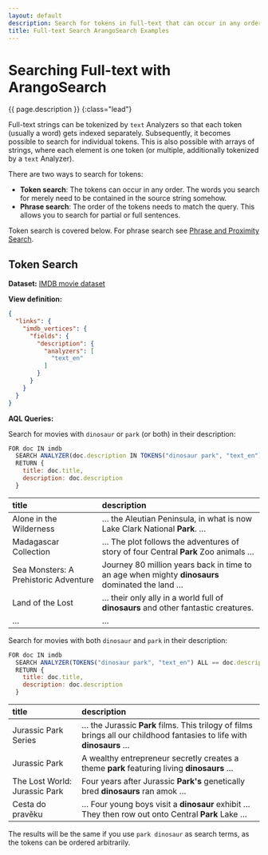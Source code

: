 ```yaml
---
layout: default
description: Search for tokens in full-text that can occur in any order
title: Full-text Search ArangoSearch Examples
---
```

# Searching Full-text with ArangoSearch

{{ page.description }}
{:class="lead"}

Full-text strings can be tokenized by `text` Analyzers so that each token
(usually a word) gets indexed separately. Subsequently, it becomes possible to
search for individual tokens. This is also possible with arrays of strings,
where each element is one token (or multiple, additionally tokenized by a
`text` Analyzer).

There are two ways to search for tokens:

- **Token search**:
  The tokens can occur in any order. The words you search for merely need to
  be contained in the source string somehow.
- **Phrase search**:
  The order of the tokens needs to match the query. This allows you to search
  for partial or full sentences.

Token search is covered below. For phrase search see
[Phrase and Proximity Search](arangosearch-phrase-and-proximity-search.html).

## Token Search

**Dataset:** [IMDB movie dataset](arangosearch-example-datasets.html#imdb-movie-dataset)

**View definition:**

```json
{
  "links": {
    "imdb_vertices": {
      "fields": {
        "description": {
          "analyzers": [
            "text_en"
          ]
        }
      }
    }
  }
}
```

**AQL Queries:**

Search for movies with `dinosaur` or `park` (or both) in their description:

```js
FOR doc IN imdb
  SEARCH ANALYZER(doc.description IN TOKENS("dinosaur park", "text_en"), "text_en")
  RETURN {
    title: doc.title,
    description: doc.description
  }
```

| title | description |
|:------|:------------|
| Alone in the Wilderness | … the Aleutian Peninsula, in what is now Lake Clark National **Park**. … |
| Madagascar Collection | … The plot follows the adventures of story of four Central **Park** Zoo animals … |
| Sea Monsters: A Prehistoric Adventure | Journey 80 million years back in time to an age when mighty **dinosaurs** dominated the land … |
| Land of the Lost | … their only ally in a world full of **dinosaurs** and other fantastic creatures. |
| … | … |

Search for movies with both `dinosaur` and `park` in their description:

```js
FOR doc IN imdb
  SEARCH ANALYZER(TOKENS("dinosaur park", "text_en") ALL == doc.description , "text_en")
  RETURN {
    title: doc.title,
    description: doc.description
  }
```

| title | description |
|:------|:------------|
| Jurassic Park Series | … the Jurassic **Park** films. This trilogy of films brings all our childhood fantasies to life with **dinosaurs** … |
| Jurassic Park | A wealthy entrepreneur secretly creates a theme **park** featuring living **dinosaurs** … |
| The Lost World: Jurassic Park | Four years after Jurassic **Park's** genetically bred **dinosaurs** ran amok … |
| Cesta do pravěku | … Four young boys visit a **dinosaur** exhibit … They then row out onto Central **Park** Lake … |

The results will be the same if you use `park dinosaur` as search terms,
as the tokens can be ordered arbitrarily.
